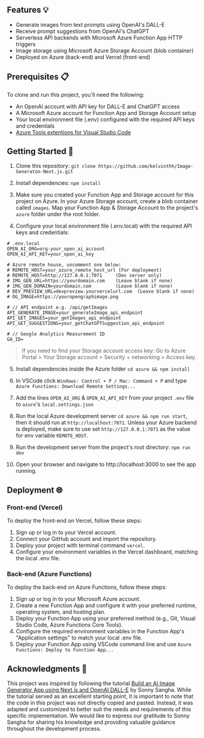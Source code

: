 

## Features 💡
* Generate images from text prompts using OpenAI's DALL-E
* Receive prompt suggestions from OpenAI's ChatGPT
* Serverless API backends with Microsoft Azure Function App HTTP triggers
* Image storage using Microsoft Azure Storage Account (blob container)
* Deployed on Azure (back-end) and Vercel (front-end)

## Prerequisites 📋
To clone and run this project, you'll need the following:

* An OpenAI account with API key for DALL-E and ChatGPT access
* A Microsoft Azure account for Function App and Storage Account setup
* Your local environment file (.env) configured with the required API keys and credentials
* [Azure Tools extentions for Visual Studio Code](https://marketplace.visualstudio.com/items?itemName=ms-vscode.vscode-node-azure-pack)

## Getting Started 🚀
1. Clone this repository:
`git clone https://github.com/kelvinthh/Image-Generaton-Next.js.git`
2. Install dependencies:
`npm install`

3. Make sure you created your Function App and Storage account for this project on Azure. In your Azure Storage account, create a blob container called `images`. Map your Function App & Storage Account to the project's `azure` folder under the root folder.

4. Configure your local environment file (.env.local) with the required API keys and credentials:


```
# .env.local
OPEN_AI_ORG=org-your_open_ai_account  
OPEN_AI_API_KEY=your_open_ai_key  

# Azure remote house, uncomment one below:
# REMOTE_HOST=your_azure_remote_host_url (For deployment)
# REMOTE_HOST=http://127.0.0.1:7071 	(Dev server only)
# IMG_GEN_URL=https://yourdomain.com    (Leave blank if none)
# IMG_GEN_DOMAIN=yourdomain.com         (Leave blank if none)
# DEV_PREVIEW_URL=devpreview.yourvercelurl.com  (Leave blank if none)
# OG_IMAGE=https://youropengraphimage.png

# // API endpoint e.g. /api/getImages
API_GENERATE_IMAGE=your_generateImage_api_endpoint
API_GET_IMAGES=your_getImages_api_endpoint
API_GET_SUGGESTIONS=your_getChatGPTSuggestion_api_endpoint

# // Google Analytics Measurement ID
GA_ID=
```

> If you need to find your Storage account access key: Go to Azure Portal > Your Storage account > Security + networking > Access key.

5. Install dependencies inside the Azure folder
`cd azure && npm install`

6. In VSCode click `Windows: Control + P / Mac: Command + P` and type `Azure Functions: Download Remote Settings...`

7. Add the lines `OPEN_AI_ORG` & `OPEN_AI_API_KEY` from your project `.env` file to `azure`'s `local.settings.json`

8. Run the local Azure development server `cd azure && npm run start`, then it should run at `http://localhost:7071`. Unless your Azure backend is deployed, make sure to use set `http://127.0.0.1:7071` as the value for env variable `REMOTE_HOST`. 

9. Run the development server from the project's root directory:
`npm run dev`

10. Open your browser and navigate to http://localhost:3000 to see the app running.

## Deployment 🌐
### Front-end (Vercel)
To deploy the front-end on Vercel, follow these steps:

1. Sign up or log in to your Vercel account.
2. Connect your GitHub account and import the repository.
3. Deploy your project with terminal command `vercel`.
4. Configure your environment variables in the Vercel dashboard, matching the local .env file.

### Back-end (Azure Functions)
To deploy the back-end on Azure Functions, follow these steps:

1. Sign up or log in to your Microsoft Azure account.
2. Create a new Function App and configure it with your preferred runtime, operating system, and hosting plan.
3. Deploy your Function App using your preferred method (e.g., Git, Visual Studio Code, Azure Functions Core Tools).
4. Configure the required environment variables in the Function App's "Application settings" to match your local .env file.
5. Deploy your Function App using VSCode command line and use `Azure Functions: Deploy to Function App...`

## Acknowledgments 🙌

This project was inspired by following the tutorial [Build an AI Image Generator App using Next.js and OpenAI DALL-E](https://www.youtube.com/watch?v=0qHnVYSxZ4k) by Sonny Sangha. While the tutorial served as an excellent starting point, it is important to note that the code in this project was not directly copied and pasted. Instead, it was adapted and customized to better suit the needs and requirements of this specific implementation. We would like to express our gratitude to Sonny Sangha for sharing his knowledge and providing valuable guidance throughout the development process.
